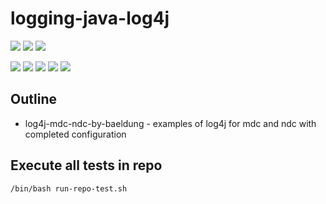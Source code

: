 # logging-java-log4j

![](https://img.shields.io/badge/language-xxx-blue)
![](https://img.shields.io/badge/technology-xxx,%20xxx-blue)
![](https://img.shields.io/badge/development%20year-2021-orange)

![](https://img.shields.io/github/languages/top/shijiansu/logging-java-log4j)
![](https://img.shields.io/github/languages/count/shijiansu/logging-java-log4j)
![](https://img.shields.io/github/languages/code-size/shijiansu/logging-java-log4j)
![](https://img.shields.io/github/repo-size/shijiansu/logging-java-log4j)
![](https://img.shields.io/github/last-commit/shijiansu/logging-java-log4j?color=red)

## Outline

- log4j-mdc-ndc-by-baeldung - examples of log4j for mdc and ndc with completed configuration

## Execute all tests in repo

`/bin/bash run-repo-test.sh`
